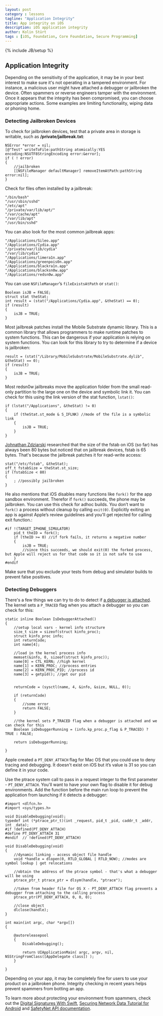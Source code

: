 ```yaml
---
layout: post
category : lessons
tagline: "Application Integrity"
title: App integrity on iOS
description: iOS application integrity
author: Kolin Stürt
tags : [iOS, Foundation, Core Foundation, Secure Programming]
---
```

{% include JB/setup %}

## Application Integrity

Depending on the sensitivity of the application, it may be in your best interest to make sure it's not operating in a tampered environment. For instance, a malicious user might have attached a debugger or jailbroken the device. Often spammers or reverse engineers tamper with the environment. Once it appears that the integrity has been compromised, you can choose appropriate actions. Some examples are limiting functionality, wiping data or phoning home.

### Detecting Jailbroken Devices

To check for jailbroken devices, test that a private area in storage is writable, such as **/private/jailbreak.txt**:

    NSError *error = nil;
    [@"Test" writeToFile:pathString atomically:YES encoding:NSUTF8StringEncoding error:&error];
    if ( ! error)
    {
        //jailbroken
        [[NSFileManager defaultManager] removeItemAtPath:pathString error:nil];
    }

Check for files often installed by a jailbreak:

    "/bin/bash"
    "/usr/sbin/sshd"
    "/etc/apt"
    "/private/var/lib/apt/"
    "/var/cache/apt"
    "/var/lib/apt"
    "/usr/bin/sshd"

You can also look for the most common jailbreak apps:

    "/Applications/Sileo.app"
    "/Applications/Cydia.app"
    "/private/var/lib/cydia"
    "/var/lib/cydia"
    "/Applications/limera1n.app"
    "/Applications/greenpois0n.app"
    "/Applications/blackra1n.app"
    "/Applications/blacksn0w.app"
    "/Applications/redsn0w.app"
     
You can use `NSFileManager`’s `fileExistsAtPath` or `stat()`:

    Boolean isJB = FALSE;
    struct stat theStat;
    int result = (stat("/Applications/Cydia.app", &theStat) == 0);
    if (result)
    {
        isJB = TRUE;
    }
    
Most jailbreak patches install the Mobile Substrate dynamic library. This is a common library that allows programmers to make runtime patches to system functions. This can be dangerous if your application is relying on system functions. You can look for this library to try to determine if a device is jailbroken:

    result = (stat("/Library/MobileSubstrate/MobileSubstrate.dylib", &theStat) == 0);
    if (result)
    {
        isJB = TRUE;
    }
    
Most redsn0w jailbreaks move the application folder from the small read-only partition to the large one on the device and symbolic link it. You can check for this using the link version of the stat function, `lstat()`:

	if (lstat("/Applications", &theStat) != 0)
    {
        if (theStat.st_mode & S_IFLNK) //mode of the file is a symbolic link
        {
            isJB = TRUE;
        }
    }
    
[Johnathan Zdziarski](http://www.zdziarski.com/blog/?cat=8) researched that the size of the fstab on iOS (so far) has always been 80 bytes but noticed that on jailbreak devices, fstab is 65 bytes. That's because the jailbreak patches it for read-write access:

    stat("/etc/fstab", &theStat);
    off_t fstabSize = theStat.st_size;
    if (fstabSize < 80)
    {
        ; //possibly jailbroken
    }
    
He also mentions that iOS disables many functions like `fork()` for the app sandbox environment. Therefor if `fork()` succeeds, the phone may be jailbroken. You can use this check for adhoc builds. You don’t want to `fork()` a process without cleanup by calling `exit(0)`. Explicitly exiting an app is against Apple’s review guidelines and you'll get rejected for calling exit function.:

	#if !(TARGET_IPHONE_SIMULATOR)
	    pid_t theID = fork();
	    if (theID >= 0) //if fork fails, it returns a negative number
	    {
	        isJB = TRUE;
	        //since this succeeds, we should exit(0) the forked process, but Apple will reject us for that code so it is not safe to use
	    }
	#endif

Make sure that you exclude your tests from debug and simulator builds to prevent false positives.

### Detecting Debuggers

There's a few things we can try to do to detect if [a debugger is attached](https://developer.apple.com/library/mac/qa/qa1361/_index.html). The kernel sets a `P_TRACED` flag when you attach a debugger so you can check for this:

	static inline Boolean IsDebuggerAttached()
	{
	    //setup local vars - kernel info structure
	    size_t size = sizeof(struct kinfo_proc);
	    struct kinfo_proc info;
	    int returnCode;
	    int name[4];
	    
	    //load in the kernel process info
	    memset(&info, 0, sizeof(struct kinfo_proc));
	    name[0] = CTL_KERN; //high kernel
	    name[1] = KERN_PROC; //process entries
	    name[2] = KERN_PROC_PID; //process id
	    name[3] = getpid(); //get our pid
	    
	    
	    returnCode = (sysctl(name, 4, &info, &size, NULL, 0));
	    
	    if (returnCode)
	    {
	        //some error
	        return FALSE;
	    }
	    
	    //the kernel sets P_TRACED flag when a debugger is attached and we can check for this
	    Boolean isDebuggerRunning = (info.kp_proc.p_flag & P_TRACED) ? TRUE : FALSE;
	    
	    return isDebuggerRunning;
	    
	}

Apple created a `PT_DENY_ATTACH` flag for Mac OS that you could use to deny tracing and debugging. It doesn't exist on iOS but it’s value is 31 so you can define it in your code. 

Use the ptrace system call to pass in a request integer to the first parameter - `PT_DENY_ATTACH`. You'll want to have your own flag to disable it for debug environments. Add the function before the main run loop to prevent the application from launching if it detects a debugger:

	#import <dlfcn.h>
	#import <sys/types.h>
	
	void DisableDebugging(void);
	typedef int (*ptrace_ptr_t)(int _request, pid_t _pid, caddr_t _addr, int _data);
	#if !defined(PT_DENY_ATTACH)
	#define PT_DENY_ATTACH 31
	#endif  // !defined(PT_DENY_ATTACH)
	
	void DisableDebugging(void)
	{
	    //dynamic linking - access object file handle
	    void *handle = dlopen(0, RTLD_GLOBAL | RTLD_NOW); //modes are symbol lookup | get relocations
	    
	    //obtain the address of the ptrace symbol - that's what a debugger will be using
	    ptrace_ptr_t ptrace_ptr = dlsym(handle, "ptrace");
	    
	    //taken from header file for OS X - PT_DENY_ATTACH flag prevents a debugger from attaching to the calling process
	    ptrace_ptr(PT_DENY_ATTACH, 0, 0, 0);
	    
	    //close object
	    dlclose(handle);
	}
	
	int main(int argc, char *argv[])
	{
	
	    @autoreleasepool
	    {
	        DisableDebugging();
	
	        return UIApplicationMain( argc, argv, nil, NSStringFromClass([AppDelegate class]) );
	    }
	    
	}

Depending on your app, it may be completely fine for users to use your product on a jailbroken phone. Integrity checking in recent years helps prevent spammers from botting an app.

To learn more about protecting your environment from spammers, check out the [Digital Signatures With Swift](http://code.tutsplus.com/tutorials/creating-digital-signatures-with-swift--cms-29287), [Securing Network Data Tutorial for Android](https://www.raywenderlich.com/10056112-securing-network-data-tutorial-for-android) and [SafetyNet API documentation](https://developer.android.com/training/safetynet/attestation).
